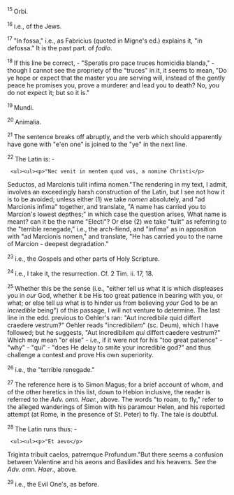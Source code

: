 <body>
 <p><a name="P3500_690923"></a>
 <sup>15 </sup>Orbi.</p>
 
 <p><a name="P3511_691373"></a>
 <sup>16 </sup>i.e., of the Jews.</p>
 
 <p><a name="P3517_691610"></a>
 <sup>17 </sup>"In fossa," i.e., as Fabricius (quoted in Migne's ed.) explains it, "in <i>de</i>fossa." It is the past part. of <i>fodio</i>. </p>
 
 <p><a name="P3526_692035"></a>
 <sup>18 </sup>If this line be correct, - "Speratis pro pace truces homicidia blanda," - though I cannot see the propriety of the "truces" in it, it seems to mean, "Do ye hope or expect that the master you are serving will, instead of the gently peace he promises you, prove a murderer and lead you to death? No, you do not expect it; but so it is."</p>
 
 <p><a name="P3534_692630"></a>
 <sup>19 </sup>Mundi.</p>
 
 <p><a name="P3537_692770"></a>
 <sup>20 </sup>Animalia.</p>
 
 <p><a name="P3551_693368"></a>
 <sup>21 </sup>The sentence breaks off abruptly, and the verb which should apparently have gone with "e'en one" is joined to the "ye" in the next line.</p>
 
 <p><a name="P3559_693818"></a>
 <sup>22 </sup>The Latin is: -</p>
 
     <ul><ul><p>"Nec venit in mentem quod vos, a nomine Christi</p>
 
 </ul></ul><p>Seductos, ad Marcionis tulit infima nomen."The rendering in my text, I admit, involves an exceedingly harsh construction of the Latin, but I see not how it is to be avoided; unless either (1) we take <i>nomen</i> absolutely, and "ad Marcionis infima" together, and translate, "A name has carried you to Marcion's lowest depthes;" in which case the question arises, What name is meant? can it be the name "Electi"? Or else (2) we take "tulit" as referring to the "terrible renegade," i.e., the arch-fiend, and "infima" as in apposition with "ad Marcionis nomen," and translate, "He has carried you to the name of Marcion - deepest degradation."</p>
 
 <p><a name="P3565_694748"></a>
 <sup>23 </sup>i.e., the Gospels and other parts of Holy Scripture.</p>
 
 <p><a name="P3568_694900"></a>
 <sup>24 </sup>i.e., I take it, the resurrection. Cf. 2 Tim. ii. 17, 18.</p>
 
 <p><a name="P3570_695023"></a>
 <sup>25 </sup>Whether this be the sense (i.e., "either tell us what it is which displeases you in <i>our</i> God, whether it be His too great patience in bearing with you, or what; or else tell <i>us</i> what is to hinder us from believing <i>your</i> God to be an <i>incredible</i> being") of this passage, I will not venture to determine. The last line in the edd. previous to Oehler's ran: "Aut incredibil<i>e</i> quid differt craedere vestrum?" Oehler reads "incredibil<i>em</i>" (sc. Deum), which I have followed; but he suggests, "Aut incredibil<i>em qui</i> differt caedere vestrum?" Which may mean "or else" - i.e., if it were not for his "too great patience" - "why" - "qui" - "does He delay to smite your incredible god?" and thus challenge a contest and prove His own superiority.</p>
 
 <p><a name="P3572_695793"></a>
 <sup>26 </sup>i.e., the "terrible renegade."</p>
 
 <p><a name="P3583_696223"></a>
 <sup>27 </sup>The reference here is to Simon Magus; for a brief account of whom, and of the other heretics in this list, down to Hebion inclusive, the reader is referred to the <i>Adv. omn. Haer.</i>, above. The words "to roam, to fly," refer to the alleged wanderings of Simon with his paramour Helen, and his reported attempt (at Rome, in the presence of St. Peter) to fly. The tale is doubtful.</p>
 
 <p><a name="P3587_696708"></a>
 <sup>28 </sup>The Latin runs thus: -</p>
 
     <ul><ul><p>"Et aevo</p>
 
 </ul></ul><p>Triginta tribuit caelos, patremque Profundum."But there seems a confusion between Valentine and his aeons and Basilides and his heavens. See the <i>Adv. omn. Haer</i>., above.</p>
 
 <p><a name="P3596_697254"></a>
 <sup>29 </sup>i.e., the Evil One's, as before. </p>
 
 </body>